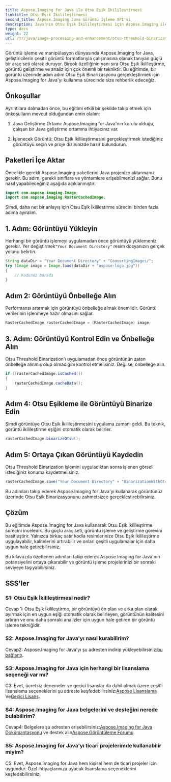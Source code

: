 ```yaml
---
title: Aspose.Imaging for Java ile Otsu Eşik İkilileştirmesi
linktitle: Otsu Eşik İkilileştirmesi
second_title: Aspose.Imaging Java Görüntü İşleme API'si
description: Java'nın Otsu Eşik İkilileştirmesi için Aspose.Imaging ile görüntü kalitesini artırın. Görüntü işlemede mükemmeliyet için adım adım kılavuzumuzu izleyin.
type: docs
weight: 22
url: /tr/java/image-processing-and-enhancement/otsu-threshold-binarization/
---
```

Görüntü işleme ve manipülasyon dünyasında Aspose.Imaging for Java, geliştiricilerin çeşitli görüntü formatlarıyla çalışmasına olanak tanıyan güçlü bir araç seti olarak duruyor. Birçok özelliğinin yanı sıra Otsu Eşik İkilileştirme, görüntü geliştirme ve analiz için çok önemli bir tekniktir. Bu eğitimde, bir görüntü üzerinde adım adım Otsu Eşik Binarizasyonu gerçekleştirmek için Aspose.Imaging for Java'yı kullanma sürecinde size rehberlik edeceğiz.

## Önkoşullar

Ayrıntılara dalmadan önce, bu eğitimi etkili bir şekilde takip etmek için önkoşulların mevcut olduğundan emin olalım:

1. Java Geliştirme Ortamı: Aspose.Imaging for Java'nın kurulu olduğu, çalışan bir Java geliştirme ortamına ihtiyacınız var.

2. İşlenecek Görüntü: Otsu Eşik İkilileştirmesini gerçekleştirmek istediğiniz görüntüyü seçin ve proje dizininizde hazır bulundurun.

## Paketleri İçe Aktar

Öncelikle gerekli Aspose.Imaging paketlerini Java projenize aktarmanız gerekir. Bu adım, gerekli sınıflara ve yöntemlere erişebilmenizi sağlar. Bunu nasıl yapabileceğiniz aşağıda açıklanmıştır:

```java
import com.aspose.imaging.Image;
import com.aspose.imaging.RasterCachedImage;
```

Şimdi, daha net bir anlayış için Otsu Eşik İkilileştirme sürecini birden fazla adıma ayıralım.

## 1. Adım: Görüntüyü Yükleyin


 Herhangi bir görüntü işlemeyi uygulamadan önce görüntüyü yüklemeniz gerekir. Yer değiştirmek`"Your Document Directory"` resim dosyanızın gerçek yolunu belirtin. 

```java
String dataDir = "Your Document Directory" + "ConvertingImages/";
try (Image image = Image.load(dataDir + "aspose-logo.jpg"))
{
    // Kodunuz burada
}
```

## Adım 2: Görüntüyü Önbelleğe Alın

Performansı artırmak için görüntüyü önbelleğe almak önemlidir. Görüntü verilerinin işlenmeye hazır olmasını sağlar.

```java
RasterCachedImage rasterCachedImage = (RasterCachedImage) image;
```

## 3. Adım: Görüntüyü Kontrol Edin ve Önbelleğe Alın

Otsu Threshold Binarization'ı uygulamadan önce görüntünün zaten önbelleğe alınmış olup olmadığını kontrol etmelisiniz. Değilse, önbelleğe alın.

```java
if (!rasterCachedImage.isCached())
{
    rasterCachedImage.cacheData();
}
```

## Adım 4: Otsu Eşikleme ile Görüntüyü Binarize Edin

Şimdi görüntüye Otsu Eşik İkilileştirmesini uygulama zamanı geldi. Bu teknik, görüntü ikilileştirme eşiğini otomatik olarak belirler.

```java
rasterCachedImage.binarizeOtsu();
```

## Adım 5: Ortaya Çıkan Görüntüyü Kaydedin

Otsu Threshold Binarization işlemini uyguladıktan sonra işlenen görseli istediğiniz konuma kaydetmelisiniz.

```java
rasterCachedImage.save("Your Document Directory" + "BinarizationWithOtsuThreshold_out.jpg");
```

Bu adımları takip ederek Aspose.Imaging for Java'yı kullanarak görüntünüz üzerinde Otsu Eşik Binarizasyonunu zahmetsizce gerçekleştirebilirsiniz.

## Çözüm

Bu eğitimde Aspose.Imaging for Java kullanarak Otsu Eşik İkilileştirme sürecini inceledik. Bu güçlü araç seti, görüntü işleme ve geliştirme görevini basitleştirir. Yalnızca birkaç satır kodla resimlerinize Otsu Eşik İkilileştirme uygulayabilir, kalitelerini artırabilir ve onları çeşitli uygulamalar için daha uygun hale getirebilirsiniz.

Bu kılavuzda özetlenen adımları takip ederek Aspose.Imaging for Java'nın potansiyelini ortaya çıkarabilir ve görüntü işleme projelerinizi bir sonraki seviyeye taşıyabilirsiniz.

## SSS'ler

### S1: Otsu Eşik İkilileştirmesi nedir?

Cevap 1: Otsu Eşik İkilileştirme, bir görüntüyü ön plan ve arka plan olarak ayırmak için en uygun eşiği otomatik olarak belirleyen, görüntünün kalitesini artıran ve onu daha sonraki analizler için uygun hale getiren bir görüntü işleme tekniğidir.

### S2: Aspose.Imaging for Java'yı nasıl kurabilirim?

 Cevap2: Aspose.Imaging for Java'yı şu adresten indirip yükleyebilirsiniz:[bu bağlantı](https://releases.aspose.com/imaging/java/).

### S3: Aspose.Imaging for Java için herhangi bir lisanslama seçeneği var mı?

 C3: Evet, ücretsiz denemeler ve geçici lisanslar da dahil olmak üzere çeşitli lisanslama seçeneklerini şu adreste keşfedebilirsiniz:[Aspose Lisanslama](https://purchase.aspose.com/buy) Ve[Geçici Lisans](https://purchase.aspose.com/temporary-license/).

### S4: Aspose.Imaging for Java belgelerini ve desteğini nerede bulabilirim?

 Cevap4: Belgelere şu adresten erişebilirsiniz:[Aspose.Imaging for Java Dokümantasyonu](https://reference.aspose.com/imaging/java/) ve destek alın[Aspose.Görüntüleme Forumu](https://forum.aspose.com/).

### S5: Aspose.Imaging for Java'yı ticari projelerimde kullanabilir miyim?

C5: Evet, Aspose.Imaging for Java hem kişisel hem de ticari projeler için uygundur. Özel ihtiyaçlarınıza uyacak lisanslama seçeneklerini keşfedebilirsiniz.
